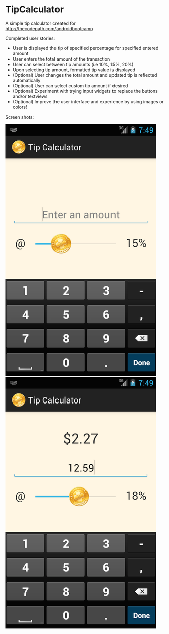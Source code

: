 TipCalculator
======================
A simple tip calculator created for http://thecodepath.com/androidbootcamp

Completed user stories:
* User is displayed the tip of specified percentage for specified entered amount
* User enters the total amount of the transaction
* User can select between tip amounts (i.e 10%, 15%, 20%)
* Upon selecting tip amount, formatted tip value is displayed
* (Optional) User changes the total amount and updated tip is reflected automatically
* (Optional) User can select custom tip amount if desired
* (Optional) Experiment with trying input widgets to replace the buttons and/or textviews
* (Optional) Improve the user interface and experience by using images or colors!

Screen shots:

![Screenshot1](screenshots/screenshot1.png)
![Screenshot2](screenshots/screenshot2.png)
